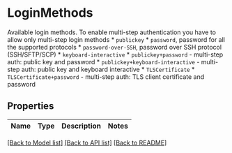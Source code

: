 # LoginMethods

Available login methods. To enable multi-step authentication you have to allow only multi-step login methods   * `publickey`   * `password`, password for all the supported protocols   * `password-over-SSH`, password over SSH protocol (SSH/SFTP/SCP)   * `keyboard-interactive`   * `publickey+password` - multi-step auth: public key and password   * `publickey+keyboard-interactive` - multi-step auth: public key and keyboard interactive   * `TLSCertificate`   * `TLSCertificate+password` - multi-step auth: TLS client certificate and password

## Properties
Name | Type | Description | Notes
------------ | ------------- | ------------- | -------------

[[Back to Model list]](../README.md#documentation-for-models) [[Back to API list]](../README.md#documentation-for-api-endpoints) [[Back to README]](../README.md)
